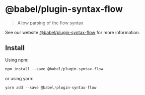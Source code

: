 # @babel/plugin-syntax-flow

> Allow parsing of the flow syntax

See our website [@babel/plugin-syntax-flow](https://new.babeljs.io/docs/en/next/babel-plugin-syntax-flow.html) for more information.

## Install

Using npm:

```js
npm install --save @babel/plugin-syntax-flow
```

or using yarn:

```js
yarn add --save @babel/plugin-syntax-flow
```
